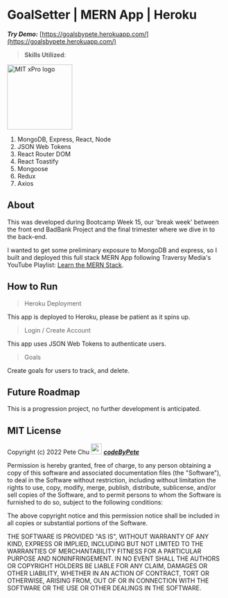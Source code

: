 # GoalSetter | MERN App | Heroku

 ***Try Demo:*** [https://goalsbypete.herokuapp.com/](https://goalsbypete.herokuapp.com/)

>**Skills Utilized**:

<img src='https://codetracklift.github.io/codeTrackLift/logos/mernStackTrans.png' alt='MIT xPro logo' width='150'> 

<ol>
    <li>MongoDB, Express, React, Node</li>
    <li>JSON Web Tokens</li>
    <li>React Router DOM</li>
    <li>React Toastify</li>
    <li>Mongoose</li>
    <li>Redux</li>
    <li>Axios</li>
</ol>

## About
This was developed during Bootcamp Week 15, our 'break week' between the front end BadBank Project and the final trimester where we dive in to the back-end.  

I wanted to get some preliminary exposure to MongoDB and express, so I built and deployed this full stack MERN App following Traversy Media's YouTube Playlist: [Learn the MERN Stack](https://youtube.com/playlist?list=PLillGF-RfqbbQeVSccR9PGKHzPJSWqcsm).


## How to Run
>Heroku Deployment

This app is deployed to Heroku, please be patient as it spins up.

>Login / Create Account

This app uses JSON Web Tokens to authenticate users.

>Goals

Create goals for users to track, and delete.

## Future Roadmap
This is a progression project, no further development is anticipated.

## MIT License

Copyright (c) 2022 Pete Chu <img src='https://codetracklift.github.io/codeTrackLift/logos/giphyPharma2Code.gif' alt='codeByPete logo' width='25'> ***[codeByPete](https://www.codebypete.com/)***

Permission is hereby granted, free of charge, to any person obtaining a copy of this software and associated documentation files (the "Software"), to deal in the Software without restriction, including without limitation the rights to use, copy, modify, merge, publish, distribute, sublicense, and/or sell copies of the Software, and to permit persons to whom the Software is furnished to do so, subject to the following conditions:

The above copyright notice and this permission notice shall be included in all copies or substantial portions of the Software.

THE SOFTWARE IS PROVIDED "AS IS", WITHOUT WARRANTY OF ANY KIND, EXPRESS OR IMPLIED, INCLUDING BUT NOT LIMITED TO THE WARRANTIES OF MERCHANTABILITY FITNESS FOR A PARTICULAR PURPOSE AND NONINFRINGEMENT. IN NO EVENT SHALL THE AUTHORS OR COPYRIGHT HOLDERS BE LIABLE FOR ANY CLAIM, DAMAGES OR OTHER LIABILITY, WHETHER IN AN ACTION OF CONTRACT, TORT OR OTHERWISE, ARISING FROM, OUT OF OR IN CONNECTION WITH THE SOFTWARE OR THE USE OR OTHER DEALINGS IN THE SOFTWARE.
